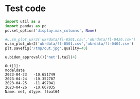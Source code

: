 # Test code

```python
import util as u
import pandas as pd
pd.set_option('display.max_columns', None)
```
















```python
#u.sm_plot_ukr2('ukrdata/fl-0501.csv','ukrdata/fl-0426.csv')
u.sm_plot_ukr2('ukrdata/fl-0501.csv','ukrdata/fl-0404.csv')
plt.savefig('/tmp/out.jpg',quality=40)
```
























```python
u.biden_approval()['net'].tail(4)
```

```text
Out[1]: 
modeldate
2023-04-23   -10.651749
2023-04-24   -10.352707
2023-04-25   -11.497941
2023-04-26   -10.667035
Name: net, dtype: float64
```

